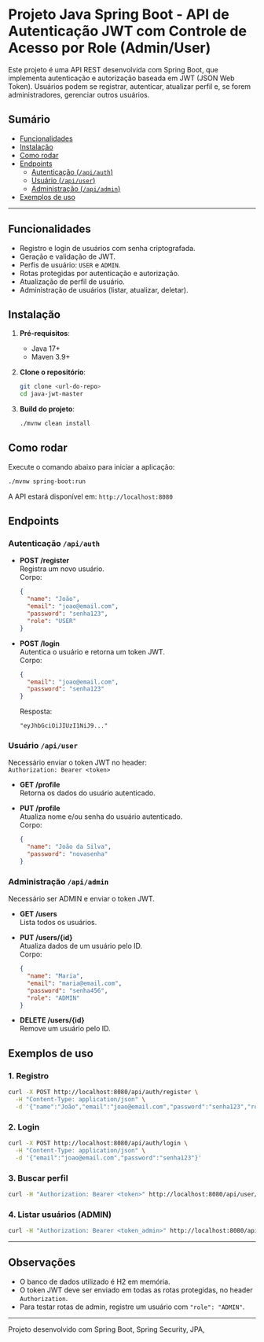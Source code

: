# Projeto Java Spring Boot - API de Autenticação JWT com Controle de Acesso por Role (Admin/User)

Este projeto é uma API REST desenvolvida com Spring Boot, que implementa autenticação e autorização baseada em JWT (JSON Web Token). Usuários podem se registrar, autenticar, atualizar perfil e, se forem administradores, gerenciar outros usuários.

## Sumário

- [Funcionalidades](#funcionalidades)
- [Instalação](#instalação)
- [Como rodar](#como-rodar)
- [Endpoints](#endpoints)
  - [Autenticação (`/api/auth`)](#autenticação-apiauth)
  - [Usuário (`/api/user`)](#usuário-apiuser)
  - [Administração (`/api/admin`)](#administração-apiadmin)
- [Exemplos de uso](#exemplos-de-uso)

---

## Funcionalidades

- Registro e login de usuários com senha criptografada.
- Geração e validação de JWT.
- Perfis de usuário: `USER` e `ADMIN`.
- Rotas protegidas por autenticação e autorização.
- Atualização de perfil de usuário.
- Administração de usuários (listar, atualizar, deletar).

## Instalação

1. **Pré-requisitos**:
   - Java 17+
   - Maven 3.9+

2. **Clone o repositório**:
   ```sh
   git clone <url-do-repo>
   cd java-jwt-master
   ```

3. **Build do projeto**:
   ```sh
   ./mvnw clean install
   ```

## Como rodar

Execute o comando abaixo para iniciar a aplicação:

```sh
./mvnw spring-boot:run
```

A API estará disponível em: `http://localhost:8080`

## Endpoints

### Autenticação `/api/auth`

- **POST /register**  
  Registra um novo usuário.  
  Corpo:
  ```json
  {
    "name": "João",
    "email": "joao@email.com",
    "password": "senha123",
    "role": "USER"
  }
  ```

- **POST /login**  
  Autentica o usuário e retorna um token JWT.  
  Corpo:
  ```json
  {
    "email": "joao@email.com",
    "password": "senha123"
  }
  ```
  Resposta:
  ```
  "eyJhbGciOiJIUzI1NiJ9..."
  ```

### Usuário `/api/user`

Necessário enviar o token JWT no header:  
`Authorization: Bearer <token>`

- **GET /profile**  
  Retorna os dados do usuário autenticado.

- **PUT /profile**  
  Atualiza nome e/ou senha do usuário autenticado.  
  Corpo:
  ```json
  {
    "name": "João da Silva",
    "password": "novasenha"
  }
  ```

### Administração `/api/admin`

Necessário ser ADMIN e enviar o token JWT.

- **GET /users**  
  Lista todos os usuários.

- **PUT /users/{id}**  
  Atualiza dados de um usuário pelo ID.  
  Corpo:
  ```json
  {
    "name": "Maria",
    "email": "maria@email.com",
    "password": "senha456",
    "role": "ADMIN"
  }
  ```

- **DELETE /users/{id}**  
  Remove um usuário pelo ID.

## Exemplos de uso

### 1. Registro

```sh
curl -X POST http://localhost:8080/api/auth/register \
  -H "Content-Type: application/json" \
  -d '{"name":"João","email":"joao@email.com","password":"senha123","role":"USER"}'
```

### 2. Login

```sh
curl -X POST http://localhost:8080/api/auth/login \
  -H "Content-Type: application/json" \
  -d '{"email":"joao@email.com","password":"senha123"}'
```

### 3. Buscar perfil

```sh
curl -H "Authorization: Bearer <token>" http://localhost:8080/api/user/profile
```

### 4. Listar usuários (ADMIN)

```sh
curl -H "Authorization: Bearer <token_admin>" http://localhost:8080/api/admin/users
```

---

## Observações

- O banco de dados utilizado é H2 em memória.
- O token JWT deve ser enviado em todas as rotas protegidas, no header `Authorization`.
- Para testar rotas de admin, registre um usuário com `"role": "ADMIN"`.

---

Projeto desenvolvido com Spring Boot, Spring Security, JPA,
